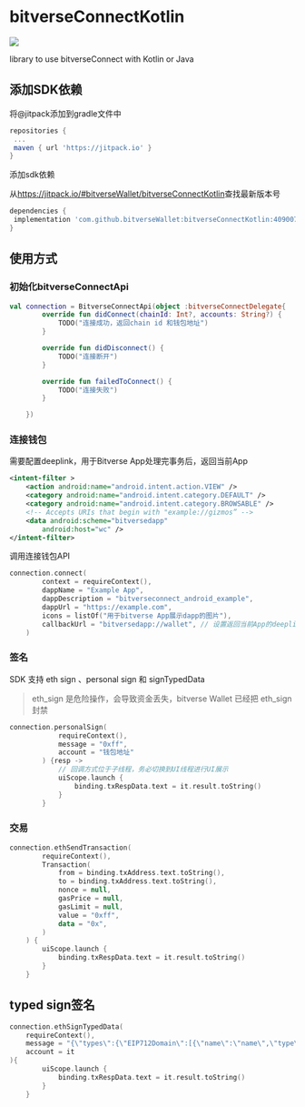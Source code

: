 # bitverseConnectKotlin

[![](https://jitpack.io/v/bitverseWallet/bitverseConnectKotlin.svg)](https://jitpack.io/#bitverseWallet/bitverseConnectKotlin)

library to use bitverseConnect with Kotlin or Java

## 添加SDK依赖
将@jitpack添加到gradle文件中

```gradle
repositories {
 ...
 maven { url 'https://jitpack.io' }
}
```
添加sdk依赖

从<https://jitpack.io/#bitverseWallet/bitverseConnectKotlin>查找最新版本号

```gradle
dependencies {
 implementation 'com.github.bitverseWallet:bitverseConnectKotlin:40900783c1'
}
```

## 使用方式

### 初始化bitverseConnectApi
```kotlin
val connection = BitverseConnectApi(object :bitverseConnectDelegate{
        override fun didConnect(chainId: Int?, accounts: String?) {
            TODO("连接成功，返回chain id 和钱包地址")
        }

        override fun didDisconnect() {
            TODO("连接断开")
        }

        override fun failedToConnect() {
            TODO("连接失败")
        }

    })
```

### 连接钱包
需要配置deeplink，用于Bitverse App处理完事务后，返回当前App
```xml
<intent-filter >
    <action android:name="android.intent.action.VIEW" />
    <category android:name="android.intent.category.DEFAULT" />
    <category android:name="android.intent.category.BROWSABLE" />
    <!-- Accepts URIs that begin with "example://gizmos” -->
    <data android:scheme="bitversedapp"
        android:host="wc" />
</intent-filter>
```
调用连接钱包API
```kotlin
connection.connect(
        context = requireContext(),
        dappName = "Example App",
        dappDescription = "bitverseconnect_android_example",
        dappUrl = "https://example.com",
        icons = listOf("用于bitverse App展示dapp的图片"),
        callbackUrl = "bitversedapp://wallet", // 设置返回当前App的deeplink
    )
```

### 签名
SDK 支持 eth sign 、personal sign 和 signTypedData
> eth_sign 是危险操作，会导致资金丢失，bitverse Wallet 已经把 eth_sign 封禁

```kotlin
connection.personalSign(
            requireContext(),
            message = "0xff",
            account = "钱包地址"
        ) {resp ->
            // 回调方式位于子线程，务必切换到UI线程进行UI展示
            uiScope.launch {    
                binding.txRespData.text = it.result.toString()
            }
        }
```

### 交易
```kotlin
connection.ethSendTransaction(
        requireContext(),
        Transaction(
            from = binding.txAddress.text.toString(),
            to = binding.txAddress.text.toString(),
            nonce = null,
            gasPrice = null,
            gasLimit = null,
            value = "0xff",
            data = "0x",
        )
    ) {
        uiScope.launch {
            binding.txRespData.text = it.result.toString()
        }
    }
```
## typed sign签名
```kotlin
connection.ethSignTypedData(
    requireContext(),
    message = "{\"types\":{\"EIP712Domain\":[{\"name\":\"name\",\"type\":\"string\"},{\"name\":\"version\",\"type\":\"string\"},{\"name\":\"chainId\",\"type\":\"uint256\"},{\"name\":\"verifyingContract\",\"type\":\"address\"}],\"Person\":[{\"name\":\"name\",\"type\":\"string\"},{\"name\":\"wallet\",\"type\":\"address\"}],\"Mail\":[{\"name\":\"from\",\"type\":\"Person\"},{\"name\":\"to\",\"type\":\"Person\"},{\"name\":\"contents\",\"type\":\"string\"}]},\"primaryType\":\"Mail\",\"domain\":{\"name\":\"Ether Mail\",\"version\":\"1\",\"chainId\":1,\"verifyingContract\":\"0xCcCCccccCCCCcCCCCCCcCcCccCcCCCcCcccccccC\"},\"message\":{\"from\":{\"name\":\"Cow\",\"wallet\":\"0xCD2a3d9F938E13CD947Ec05AbC7FE734Df8DD826\"},\"to\":{\"name\":\"Bob\",\"wallet\":\"0xbBbBBBBbbBBBbbbBbbBbbbbBBbBbbbbBbBbbBBbB\"},\"contents\":\"Hello, Bob!\"}}",
    account = it
){
        uiScope.launch {
            binding.txRespData.text = it.result.toString()
        }
    }


```